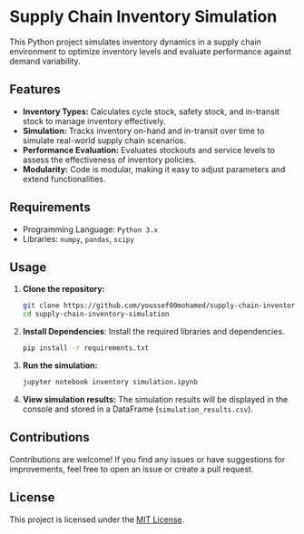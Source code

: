 # Supply Chain Inventory Simulation

This Python project simulates inventory dynamics in a supply chain environment to optimize inventory levels and evaluate performance against demand variability.

## Features

- **Inventory Types:** Calculates cycle stock, safety stock, and in-transit stock to manage inventory effectively.
- **Simulation:** Tracks inventory on-hand and in-transit over time to simulate real-world supply chain scenarios.
- **Performance Evaluation:** Evaluates stockouts and service levels to assess the effectiveness of inventory policies.
- **Modularity:** Code is modular, making it easy to adjust parameters and extend functionalities.

## Requirements

- Programming Language: `Python 3.x`
- Libraries: `numpy`, `pandas`, `scipy`

## Usage

1. **Clone the repository:**

   ```bash
   git clone https://github.com/youssef00mohamed/supply-chain-inventory-simulation.git
   cd supply-chain-inventory-simulation
   ```
   
2. **Install Dependencies**: Install the required libraries and dependencies.

   ```bash
   pip install -r requirements.txt
   ```

3. **Run the simulation:**

   ```bash
   jupyter notebook inventory simulation.ipynb
   ```

4. **View simulation results:**
   The simulation results will be displayed in the console and stored in a DataFrame (`simulation_results.csv`).

## Contributions
Contributions are welcome! If you find any issues or have suggestions for improvements, feel free to open an issue or create a pull request.

## License
This project is licensed under the [MIT License](LICENSE).
